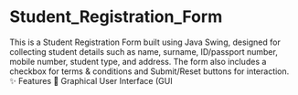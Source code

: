 # Student_Registration_Form
This is a Student Registration Form built using Java Swing, designed for collecting student details such as name, surname, ID/passport number, mobile number, student type, and address. The form also includes a checkbox for terms &amp; conditions and Submit/Reset buttons for interaction. ✨ Features      📌 Graphical User Interface (GUI 
